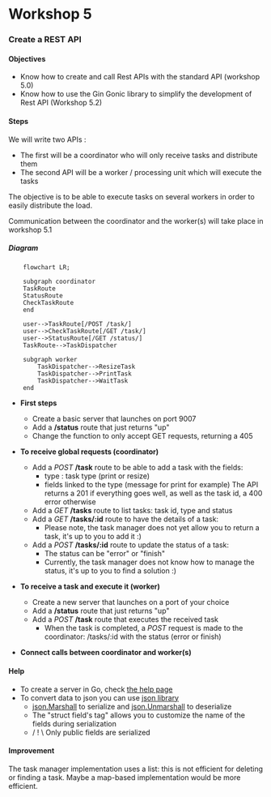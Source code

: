 # Workshop 5
### Create a REST API

#### Objectives

* Know how to create and call Rest APIs with the standard API (workshop 5.0)
* Know how to use the Gin Gonic library to simplify the development of Rest API (Workshop 5.2)

#### Steps

We will write two APIs :
* The first will be a coordinator who will only receive tasks and distribute them
* The second API will be a worker / processing unit which will execute the tasks

The objective is to be able to execute tasks on several workers in order to easily distribute the load.

Communication between the coordinator and the worker(s) will take place in workshop 5.1

##### Diagram

```mermaid
    flowchart LR;
    
    subgraph coordinator
    TaskRoute
    StatusRoute
    CheckTaskRoute
    end
    
    user-->TaskRoute[/POST /task/]
    user-->CheckTaskRoute[/GET /task/]
    user-->StatusRoute[/GET /status/]
    TaskRoute-->TaskDispatcher
    
    subgraph worker
        TaskDispatcher-->ResizeTask
        TaskDispatcher-->PrintTask
        TaskDispatcher-->WaitTask
    end
```

- **First steps**
    - Create a basic server that launches on port 9007
    - Add a **/status** route that just returns "up"
    - Change the function to only accept GET requests, returning a 405

- **To receive global requests (coordinator)**
    - Add a _POST_ **/task** route to be able to add a task with the fields:
        - type : task type (print or resize)
        - fields linked to the type (message for print for example)
          The API returns a 201 if everything goes well, as well as the task id, a 400 error otherwise
    - Add a _GET_ **/tasks** route to list tasks: task id, type and status
    - Add a _GET_ **/tasks/:id** route to have the details of a task:
        - Please note, the task manager does not yet allow you to return a task, it's up to you to add it :)
    - Add a _POST_ **/tasks/:id** route to update the status of a task:
        - The status can be "error" or "finish"
        - Currently, the task manager does not know how to manage the status, it's up to you to find a solution :)

- **To receive a task and execute it (worker)**
    - Create a new server that launches on a port of your choice
    - Add a **/status** route that just returns "up"
    - Add a _POST_ **/task** route that executes the received task
        - When the task is completed, a _POST_ request is made to the coordinator: /tasks/:id with the status (error or finish)

- **Connect calls between coordinator and worker(s)**

#### Help

* To create a server in Go, check [the help page](https://pkg.go.dev/net/http)
* To convert data to json you can use [json library](https://pkg.go.dev/encoding/json)
    * [json.Marshall](https://pkg.go.dev/encoding/json#Marshal) to serialize and [json.Unmarshall](https://pkg.go.dev/encoding/json#Unmarshal) to deserialize
    * The "struct field's tag" allows you to customize the name of the fields during serialization
    * / ! \ Only public fields are serialized

#### Improvement

The task manager implementation uses a list: this is not efficient for deleting or finding a task.
Maybe a map-based implementation would be more efficient.